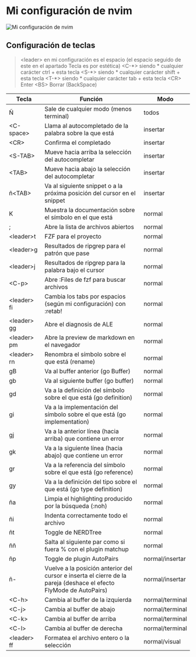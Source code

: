 # Mi configuración de nvim

![Mi configuración de nvim](https://i.imgur.com/siCIVae.png "Mi configuración de nvim")

## Configuración de teclas

> \<leader> en mi configuración es el espacio (el espacio seguido de este en el apartado Tecla es por estética)
> \<C-\*> siendo \* cualquier carácter ctrl + esta tecla
> \<S-\*> siendo \* cualquier carácter shift + esta tecla
> \<T-\*> siendo \* cualquier carácter tab + esta tecla
> \<CR> Enter
> \<BS> Borrar (BackSpace)

| Tecla        | Función                                                                                                            | Modo            |
| ------------ | ------------------------------------------------------------------------------------------------------------------ | --------------- |
| Ñ            | Sale de cualquier modo (menos terminal)                                                                            | todos           |
| \<C-space>   | Llama al autocompletado de la palabra sobre la que está                                                            | insertar        |
| \<CR>        | Confirma el completado                                                                                             | insertar        |
| \<S-TAB>     | Mueve hacia arriba la selección del autocompletar                                                                  | insertar        |
| \<TAB>       | Mueve hacia abajo la selección del autocompletar                                                                   | insertar        |
| ñ\<TAB>      | Va al siguiente snippet o a la próxima posición del cursor en el snippet                                           | insertar        |
| K            | Muestra la documentación sobre el símbolo en el que está                                                           | normal          |
| ;            | Abre la lista de archivos abiertos                                                                                 | normal          |
| \<leader>t   | FZF para el proyecto                                                                                               | normal          |
| \<leader>g   | Resultados de ripgrep para el patrón que pase                                                                      | normal          |
| \<leader>j   | Resultados de ripgrep para la palabra bajo el cursor                                                               | normal          |
| \<C-p>       | Abre :Files de fzf para buscar archivos                                                                            | normal          |
| \<leader> fi | Cambia los tabs por espacios (según mi configuración) con :retab!                                                  | normal          |
| \<leader> gg | Abre el diagnosis de ALE                                                                                           | normal          |
| \<leader> pm | Abre la preview de markdown en el navegador                                                                        | normal          |
| \<leader> rn | Renombra el símbolo sobre el que está (rename)                                                                     | normal          |
| gB           | Va al buffer anterior (go Buffer)                                                                                  | normal          |
| gb           | Va al siguiente buffer (go buffer)                                                                                 | normal          |
| gd           | Va a la definición del símbolo sobre el que está (go definition)                                                   | normal          |
| gi           | Va a la implementación del símbolo sobre el que está (go implementation)                                           | normal          |
| gj           | Va a la anterior línea (hacia arriba) que contiene un error                                                        | normal          |
| gk           | Va a la siguiente línea (hacia abajo) que contiene un error                                                        | normal          |
| gr           | Va a la referencia del símbolo sobre el que está (go reference)                                                    | normal          |
| gy           | Va a la definición del tipo sobre el que está (go type definition)                                                 | normal          |
| ña           | Limpia el highlighting producido por la búsqueda (:noh)                                                            | normal          |
| ñi           | Indenta correctamente todo el archivo                                                                              | normal          |
| ñt           | Toggle de NERDTree                                                                                                 | normal          |
| ññ           | Salta al siguiente par como si fuera % con el plugin matchup                                                       | normal          |
| ñp           | Toggle de plugin AutoPairs                                                                                         | normal/insertar |
| ñ-           | Vuelve a la posición anterior del cursor e inserta el cierre de la pareja (deshace el efecto FlyMode de AutoPairs) | normal/insertar |
| \<C-h>       | Cambia al buffer de la izquierda                                                                                   | normal/terminal |
| \<C-j>       | Cambia al buffer de abajo                                                                                          | normal/terminal |
| \<C-k>       | Cambia al buffer de arriba                                                                                         | normal/terminal |
| \<C-l>       | Cambia al buffer de derecha                                                                                        | normal/terminal |
| \<leader> ff | Formatea el archivo entero o la selección                                                                          | normal/visual   |

